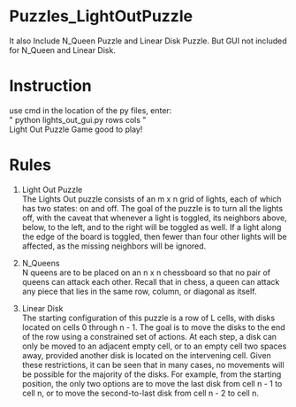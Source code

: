 # Puzzles_LightOutPuzzle
It also Include N_Queen Puzzle and Linear Disk Puzzle. But GUI not included for N_Queen and Linear Disk.

# Instruction
use cmd in the location of the py files, enter:\
" python lights_out_gui.py rows cols "\
Light Out Puzzle Game good to play!

# Rules
1. Light Out Puzzle\
The Lights Out puzzle consists of an m x n grid of lights, each of which has two
states: on and off. The goal of the puzzle is to turn all the lights off, with the
caveat that whenever a light is toggled, its neighbors above, below, to the left,
and to the right will be toggled as well. If a light along the edge of the board is
toggled, then fewer than four other lights will be affected, as the missing
neighbors will be ignored.

2. N_Queens\
N queens are to be placed on an n x n chessboard so that no pair of queens can
attack each other. Recall that in chess, a queen can attack any piece that lies in
the same row, column, or diagonal as itself.

3. Linear Disk\
The starting configuration of this puzzle is a row of L cells, with disks located on
cells 0 through n - 1. The goal is to move the disks to the end of the row using a
constrained set of actions. At each step, a disk can only be moved to an adjacent
empty cell, or to an empty cell two spaces away, provided another disk is located
on the intervening cell. Given these restrictions, it can be seen that in many
cases, no movements will be possible for the majority of the disks. For example,
from the starting position, the only two options are to move the last disk from
cell n - 1 to cell n, or to move the second-to-last disk from cell n - 2 to cell n.
